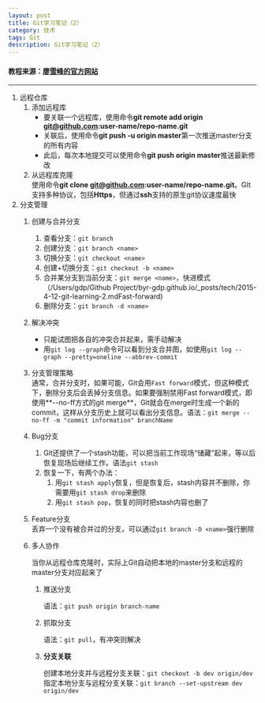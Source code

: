 ```yaml
---
layout: post
title: Git学习笔记（2）
category: 技术
tags: Git
description: Git学习笔记（2）
---
```


#### 教程来源：[廖雪峰的官方网站](http://www.liaoxuefeng.com/wiki/0013739516305929606dd18361248578c67b8067c8c017b000 "廖雪峰的官方网站")
---
1. 远程仓库
	1. 添加远程库
		- 要关联一个远程库，使用命令**git remote add origin git@github.com:user-name/repo-name.git**
		- 关联后，使用命令**git push -u origin master**第一次推送master分支的所有内容
		- 此后，每次本地提交可以使用命令**git push origin master**推送最新修改
	2. 从远程库克隆  
		使用命令**git clone git@github.com:user-name/repo-name.git**。GIt支持多种协议，包括**Https**，但通过**ssh**支持的原生git协议速度最快
2. 分支管理
	1. 创建与合并分支
		1. 查看分支：`git branch`
		2. 创建分支：`git branch <name>`
		3. 切换分支：`git checkout <name>`
		4. 创建+切换分支：`git checkout -b <name>`
		5. 合并某分支到当前分支：`git merge <name>`，快进模式（/Users/gdp/Github Project/byr-gdp.github.io/_posts/tech/2015-4-12-git-learning-2.mdFast-forward)
		6. 删除分支：`git branch -d <name>`
	2. 解决冲突  
		- 只能试图把各自的冲突合并起来，需手动解决
		- 用`git log --graph`命令可以看到分支合并图，如使用`git log --graph --pretty=oneline --abbrev-commit`
	3. 分支管理策略  
		通常，合并分支时，如果可能，Git会用`Fast forward`模式，但这种模式下，删除分支后会丢掉分支信息。如果要强制禁用Fast forward模式，即使用**--no-ff方式的git merge**，Git就会在merge时生成一个新的commit，这样从分支历史上就可以看出分支信息。语法：`git merge --no-ff -m "commit information" branchName`
	4. Bug分支  
		1. Git还提供了一个stash功能，可以把当前工作现场“储藏”起来，等以后恢复现场后继续工作。语法`git stash`
		2. 恢复一下，有两个办法：
			1. 用`git stash apply`恢复，但是恢复后，stash内容并不删除，你需要用`git stash drop`来删除
			2. 用`git stash pop`，恢复的同时把stash内容也删了
	5. Feature分支  
		丢弃一个没有被合并过的分支，可以通过`git branch -D <name>`强行删除
	6. 多人协作
	
		当你从远程仓库克隆时，实际上Git自动把本地的master分支和远程的master分支对应起来了
		
		1. 推送分支
		
			语法：`git push origin branch-name`
		
		2. 抓取分支
		
			语法：`git pull`，有冲突则解决
			
		3. **分支关联**
			
			创建本地分支并与远程分支关联：`git checkout -b dev origin/dev`
			指定本地分支与远程分支关联：`git branch --set-upstream dev origin/dev`